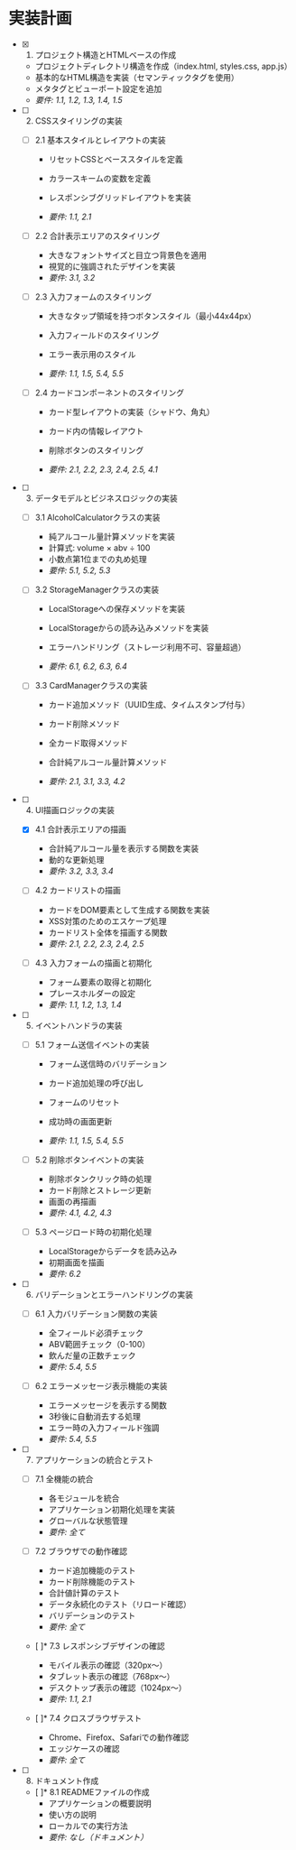 # 実装計画

- [x] 1. プロジェクト構造とHTMLベースの作成


  - プロジェクトディレクトリ構造を作成（index.html, styles.css, app.js）
  - 基本的なHTML構造を実装（セマンティックタグを使用）
  - メタタグとビューポート設定を追加
  - _要件: 1.1, 1.2, 1.3, 1.4, 1.5_



- [ ] 2. CSSスタイリングの実装
  - [ ] 2.1 基本スタイルとレイアウトの実装
    - リセットCSSとベーススタイルを定義
    - カラースキームの変数を定義


    - レスポンシブグリッドレイアウトを実装
    - _要件: 1.1, 2.1_
  


  - [ ] 2.2 合計表示エリアのスタイリング
    - 大きなフォントサイズと目立つ背景色を適用
    - 視覚的に強調されたデザインを実装
    - _要件: 3.1, 3.2_


  
  - [ ] 2.3 入力フォームのスタイリング
    - 大きなタップ領域を持つボタンスタイル（最小44x44px）
    - 入力フィールドのスタイリング
    - エラー表示用のスタイル


    - _要件: 1.1, 1.5, 5.4, 5.5_
  
  - [ ] 2.4 カードコンポーネントのスタイリング
    - カード型レイアウトの実装（シャドウ、角丸）


    - カード内の情報レイアウト
    - 削除ボタンのスタイリング
    - _要件: 2.1, 2.2, 2.3, 2.4, 2.5, 4.1_



- [ ] 3. データモデルとビジネスロジックの実装
  - [ ] 3.1 AlcoholCalculatorクラスの実装
    - 純アルコール量計算メソッドを実装
    - 計算式: volume × abv ÷ 100
    - 小数点第1位までの丸め処理
    - _要件: 5.1, 5.2, 5.3_


  
  - [ ] 3.2 StorageManagerクラスの実装
    - LocalStorageへの保存メソッドを実装


    - LocalStorageからの読み込みメソッドを実装
    - エラーハンドリング（ストレージ利用不可、容量超過）
    - _要件: 6.1, 6.2, 6.3, 6.4_
  


  - [ ] 3.3 CardManagerクラスの実装
    - カード追加メソッド（UUID生成、タイムスタンプ付与）
    - カード削除メソッド
    - 全カード取得メソッド


    - 合計純アルコール量計算メソッド
    - _要件: 2.1, 3.1, 3.3, 4.2_

- [ ] 4. UI描画ロジックの実装
  - [x] 4.1 合計表示エリアの描画


    - 合計純アルコール量を表示する関数を実装
    - 動的な更新処理
    - _要件: 3.2, 3.3, 3.4_
  


  - [ ] 4.2 カードリストの描画
    - カードをDOM要素として生成する関数を実装
    - XSS対策のためのエスケープ処理
    - カードリスト全体を描画する関数
    - _要件: 2.1, 2.2, 2.3, 2.4, 2.5_
  
  - [ ] 4.3 入力フォームの描画と初期化
    - フォーム要素の取得と初期化
    - プレースホルダーの設定
    - _要件: 1.1, 1.2, 1.3, 1.4_



- [ ] 5. イベントハンドラの実装
  - [ ] 5.1 フォーム送信イベントの実装
    - フォーム送信時のバリデーション




    - カード追加処理の呼び出し
    - フォームのリセット
    - 成功時の画面更新



    - _要件: 1.1, 1.5, 5.4, 5.5_
  
  - [ ] 5.2 削除ボタンイベントの実装
    - 削除ボタンクリック時の処理
    - カード削除とストレージ更新
    - 画面の再描画
    - _要件: 4.1, 4.2, 4.3_
  
  - [ ] 5.3 ページロード時の初期化処理
    - LocalStorageからデータを読み込み
    - 初期画面を描画
    - _要件: 6.2_

- [ ] 6. バリデーションとエラーハンドリングの実装
  - [ ] 6.1 入力バリデーション関数の実装
    - 全フィールド必須チェック
    - ABV範囲チェック（0-100）
    - 飲んだ量の正数チェック
    - _要件: 5.4, 5.5_
  
  - [ ] 6.2 エラーメッセージ表示機能の実装
    - エラーメッセージを表示する関数
    - 3秒後に自動消去する処理
    - エラー時の入力フィールド強調
    - _要件: 5.4, 5.5_

- [ ] 7. アプリケーションの統合とテスト
  - [ ] 7.1 全機能の統合
    - 各モジュールを統合
    - アプリケーション初期化処理を実装
    - グローバルな状態管理
    - _要件: 全て_
  
  - [ ] 7.2 ブラウザでの動作確認
    - カード追加機能のテスト
    - カード削除機能のテスト
    - 合計値計算のテスト
    - データ永続化のテスト（リロード確認）
    - バリデーションのテスト
    - _要件: 全て_
  
  - [ ]* 7.3 レスポンシブデザインの確認
    - モバイル表示の確認（320px〜）
    - タブレット表示の確認（768px〜）
    - デスクトップ表示の確認（1024px〜）
    - _要件: 1.1, 2.1_
  
  - [ ]* 7.4 クロスブラウザテスト
    - Chrome、Firefox、Safariでの動作確認
    - エッジケースの確認
    - _要件: 全て_

- [ ] 8. ドキュメント作成
  - [ ]* 8.1 READMEファイルの作成
    - アプリケーションの概要説明
    - 使い方の説明
    - ローカルでの実行方法
    - _要件: なし（ドキュメント）_
